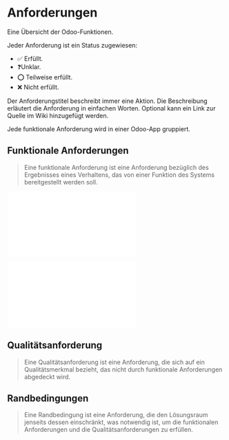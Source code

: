 # Anforderungen

Eine Übersicht der Odoo-Funktionen.

Jeder Anforderung ist ein Status zugewiesen:
* ✅ Erfüllt.
* ❓Unklar.
* ⭕ Teilweise erfüllt.
* ❌ Nicht erfüllt.

Der Anforderungstitel beschreibt immer eine Aktion. Die Beschreibung erläutert die Anforderung in einfachen Worten. Optional kann ein Link zur Quelle im Wiki hinzugefügt werden.

Jede funktionale Anforderung wird in einer Odoo-App gruppiert.

## Funktionale Anforderungen

> Eine funktionale Anforderung ist eine Anforderung bezüglich des Ergebnisses eines Verhaltens, das von einer Funktion des Systems bereitgestellt werden soll.

![Anforderungen Kontakte](Anforderungen%20Kontakte.md)

![Anforderungen Personalabrechnung](Anforderungen%20Personalabrechnung.md)

## Qualitätsanforderung

> Eine Qualitätsanforderung ist eine Anforderung, die sich auf ein Qualitätsmerkmal bezieht, das nicht durch funktionale Anforderungen abgedeckt wird.

## Randbedingungen

> Eine Randbedingung ist eine Anforderung, die den Lösungsraum jenseits dessen einschränkt, was notwendig ist, um die funktionalen Anforderungen und die Qualitätsanforderungen zu erfüllen.